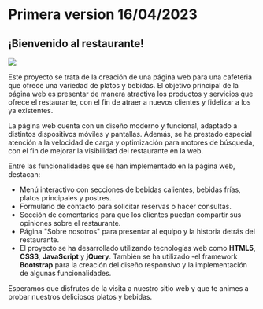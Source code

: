 # Primera version 16/04/2023
## ¡Bienvenido al restaurante!

![](https://pandao.github.io/editor.md/examples/images/4.jpg)

Este proyecto se trata de la creación de una página web para una cafeteria que ofrece una variedad de platos y bebidas. El objetivo principal de la página web es presentar de manera atractiva los productos y servicios que ofrece el restaurante, con el fin de atraer a nuevos clientes y fidelizar a los ya existentes.

La página web cuenta con un diseño moderno y funcional, adaptado a distintos dispositivos móviles y pantallas. Además, se ha prestado especial atención a la velocidad de carga y optimización para motores de búsqueda, con el fin de mejorar la visibilidad del restaurante en la web.

Entre las funcionalidades que se han implementado en la página web, destacan:

- Menú interactivo con secciones de bebidas calientes, bebidas frías, platos principales y postres.
- Formulario de contacto para solicitar reservas o hacer consultas.
- Sección de comentarios para que los clientes puedan compartir sus opiniones sobre el restaurante.
- Página "Sobre nosotros" para presentar al equipo y la historia detrás del restaurante.
- El proyecto se ha desarrollado utilizando tecnologías web como **HTML5**, **CSS3**, **JavaScript** y **jQuery**. También se ha utilizado -el framework **Bootstrap** para la creación del diseño responsivo y la implementación de algunas funcionalidades.

Esperamos que disfrutes de la visita a nuestro sitio web y que te animes a probar nuestros deliciosos platos y bebidas.
